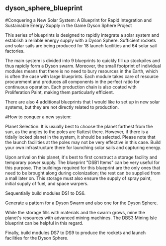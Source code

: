 ## dyson_sphere_blueprint
#Conquering a New Solar System: A Blueprint for Rapid Integration and Sustainable Energy Supply in the Game Dyson Sphere Project

This series of blueprints is designed to rapidly integrate a solar system and establish a reliable energy supply with a Dyson Sphere. Sufficient rockets and solar sails are being produced for 18 launch facilities and 64 solar sail factories.

The main system is divided into 9 blueprints to quickly fill up stockpiles and thus rapidly form a Dyson swarm. Moreover, the small footprint of individual modules means that there is no need to bury resources in the Earth, which is often the case with large blueprints. Each module takes care of resource procurement and produces all components in the perfect ratio for continuous operation. Each production chain is also coated with Proliferation Paint, making them particularly efficient.

There are also 4 additional blueprints that I would like to set up in new solar systems, but they are not directly related to production.

#How to conquer a new system:

Planet Selection: It is usually best to choose the planet farthest from the sun, as the angles to the poles are flattest there. However, if there is a tidally locked planet in the system, it should be selected. Please note that the launch facilities at the poles may not be very effective in this case. Build your own infrastructure there for launching solar sails and capturing energy.

Upon arrival on this planet, it's best to first construct a storage facility and temporary power supply. The blueprint "DSB1 Items" can be very useful for this purpose. The buildings required for this blueprint are the only ones that need to be brought along during colonization; the rest can be supplied from a mall later on. This storage must also ensure the supply of spray paint, initial supply of fuel, and space warpers.

Sequentially build modules DS1 to DS6.

Generate a pattern for a Dyson Swarm and also one for the Dyson Sphere.

While the storage fills with materials and the swarm grows, mine the planet's resources with advanced mining machines. The DBS3 Mining Isle blueprint can be helpful in this regard.

Finally, build modules DS7 to DS9 to produce the rockets and launch facilities for the Dyson Sphere.
